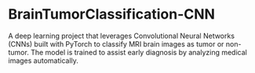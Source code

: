 # BrainTumorClassification-CNN
A deep learning project that leverages Convolutional Neural Networks (CNNs) built with PyTorch to classify MRI brain images as tumor or non-tumor. The model is trained to assist early diagnosis by analyzing medical images automatically.
